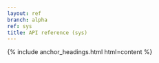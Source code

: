 ```yaml
---
layout: ref
branch: alpha
ref: sys
title: API reference (sys)
---
```

{% include anchor_headings.html html=content %}